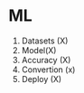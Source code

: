 # ML
<ol>
  <li> Datasets (X) </li>
  <li> Model(X) </li>
  <li> Accuracy (X) </li>
  <li> Convertion (x) </li>
  <li> Deploy (X) </li>
</ol>
